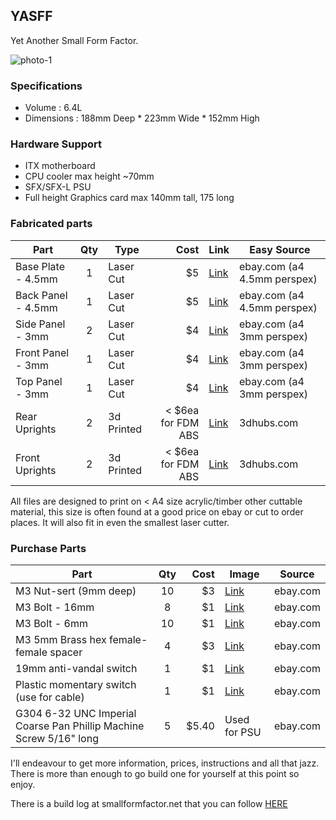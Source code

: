 ## YASFF
Yet Another Small Form Factor.

![photo-1](https://i.imgur.com/JfH0eRr.jpg "Assembled YASFF")


### Specifications
- Volume : 6.4L
- Dimensions : 188mm Deep * 223mm Wide * 152mm High

### Hardware Support
- ITX motherboard
- CPU cooler max height ~70mm
- SFX/SFX-L PSU
- Full height Graphics card max 140mm tall, 175 long

### Fabricated parts

| Part                | Qty | Type            | Cost   | Link | Easy Source |
| ----------------    |:---:| --------------- | ------:| ---- | ---
| Base Plate - 4.5mm  | 1   | Laser Cut       |    $5  | [Link](../master/laser-cut/Base_Panel_cut_4.5mm.svg) | ebay.com (a4 4.5mm perspex) |
| Back Panel - 4.5mm  | 1   | Laser Cut       |    $5  | [Link](../master/laser-cut/Back_Panel_cut_4.5mm.svg) | ebay.com (a4 4.5mm perspex) |
| Side Panel - 3mm    | 2   | Laser Cut       |    $4  | [Link](../master/laser-cut/Side_Panel_cut_3mm.svg) | ebay.com (a4 3mm perspex) |
| Front Panel - 3mm   | 1   | Laser Cut       |    $4  | [Link](../master/laser-cut/Front_Panel_cut_3mm.svg) | ebay.com (a4 3mm perspex) |
| Top Panel - 3mm     | 1   | Laser Cut       |    $4  | [Link](../master/laser-cut/Top_Panel_cut_3mm.svg) | ebay.com (a4 3mm perspex) |
| Rear Uprights       | 2   | 3d Printed      |    < $6ea for FDM ABS| [Link](../master/3d-print/Rear_Upright.stl) | 3dhubs.com |
| Front Uprights      | 2   | 3d Printed      |    < $6ea for FDM ABS| [Link](../master/3d-print/Front_Upright.stl) | 3dhubs.com |

All files are designed to print on < A4 size acrylic/timber other cuttable material, this size is often found at a good price on ebay or cut to order places. It will also fit in even the smallest laser cutter.


### Purchase Parts

| Part                       | Qty | Cost   | Image | Source |
| -------------------------- |:---:| ------:| ----- | -------|
| M3 Nut-sert (9mm deep)     | 10  |    $3  | [Link](https://i.imgur.com/tbcpUZS.jpg "Nutsert") | ebay.com |
| M3 Bolt - 16mm             | 8   |    $1  | [Link](https://i.imgur.com/fcgC1oU.jpg "m3 bolt") | ebay.com |
| M3 Bolt - 6mm              | 10  |    $1  | [Link](https://i.imgur.com/fcgC1oU.jpg "m3 bolt") | ebay.com |
| M3 5mm Brass hex female-female spacer | 4   |    $3  | [Link](https://i.imgur.com/RtYRjZ0.png "standoff") | ebay.com |
| 19mm anti-vandal switch      | 1  |    $1  | [Link](https://i.imgur.com/a2G6nKk.jpg "Momentary switch") | ebay.com |
| Plastic momentary switch (use for cable) | 1 | $1 | [Link](https://imgur.com/a/vheCR "Momentary switch") | ebay.com |
| G304 6-32 UNC Imperial Coarse Pan Phillip Machine Screw  5/16" long| 5 | $5.40 | Used for PSU | ebay.com |

I'll endeavour to get more information, prices, instructions and all that jazz. There is more than enough to go build one for yourself at this point so enjoy.

There is a build log at smallformfactor.net that you can follow [HERE](https://smallformfactor.net/forum/threads/yasff-open-source-small-basic-low-cost.3282/)


